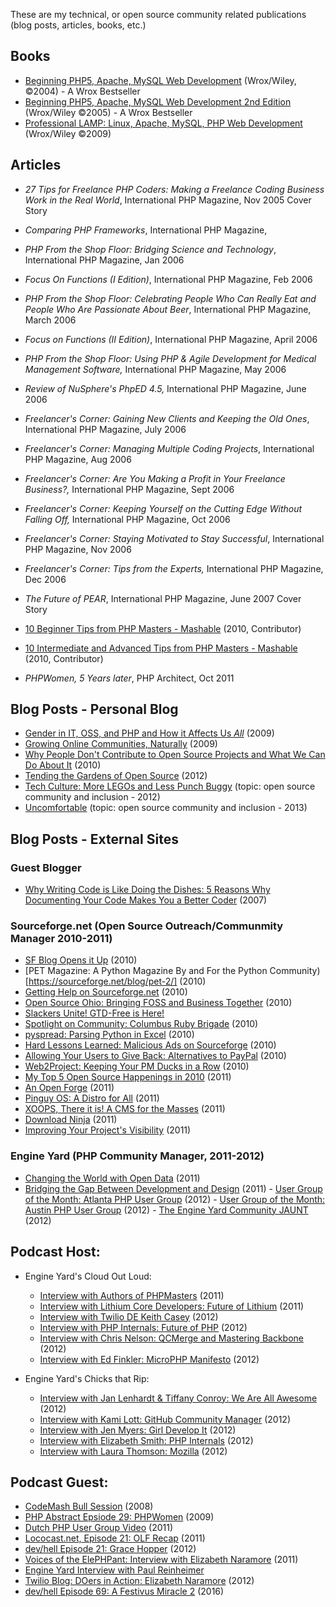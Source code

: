 These are my technical, or open source community related publications (blog posts, articles, books, etc.)

## Books
 - [Beginning PHP5, Apache, MySQL Web Development](http://www.wrox.com/WileyCDA/WroxTitle/Beginning-PHP5-Apache-and-MySQL-Web-Development.productCd-0764557440.html) (Wrox/Wiley, ©2004) - A Wrox Bestseller
 - [Beginning PHP5, Apache, MySQL Web Development 2nd Edition](https://www.amazon.com/Beginning-PHP5-Apache-MySQL-Development/dp/0764579665/ref=sr_1_3?ie=UTF8&qid=1511966580&sr=8-3) (Wrox/Wiley ©2005) - A Wrox Bestseller
 - [Professional LAMP: Linux, Apache, MySQL, PHP Web Development](http://www.wrox.com/WileyCDA/WroxTitle/Professional-LAMP-Linux-Apache-MySQL-and-PHP5-Web-Development.productCd-076459723X.html) (Wrox/Wiley ©2009)
 
 ## Articles
  -  _27 Tips for Freelance PHP Coders: Making a Freelance Coding Business Work in the Real World_, International PHP Magazine,  Nov 2005 Cover Story
  - _Comparing PHP Frameworks_, International PHP Magazine, 
  - _PHP From the Shop Floor: Bridging Science and Technology_, International PHP Magazine, Jan 2006
  - _Focus On Functions (I Edition)_, International PHP Magazine, Feb 2006
  - _PHP From the Shop Floor: Celebrating People Who Can Really Eat and People Who Are Passionate About Beer_, International PHP Magazine, March 2006
  - _Focus on Functions (II Edition)_, International PHP Magazine, April 2006
  - _PHP From the Shop Floor: Using PHP & Agile Development for Medical Management Software,_ International PHP Magazine, May 2006
  - _Review of NuSphere's PhpED 4.5,_ International PHP Magazine, June 2006
  - _Freelancer's Corner: Gaining New Clients and Keeping the Old Ones_, International PHP Magazine, July 2006
  - _Freelancer's Corner: Managing Multiple Coding Projects_, International PHP Magazine, Aug 2006
  - _Freelancer's Corner: Are You Making a Profit in Your Freelance Business?,_ International PHP Magazine, Sept 2006
  - _Freelancer's Corner: Keeping Yourself on the Cutting Edge Without Falling Off,_ International PHP Magazine, Oct 2006
  - _Freelancer's Corner: Staying Motivated to Stay Successful_, International PHP Magazine, Nov 2006
  - _Freelancer's Corner: Tips from the Experts,_ International PHP Magazine, Dec 2006
  - _The Future of PEAR_, International PHP Magazine, June 2007 Cover Story
  
  
  
  


  - [10 Beginner Tips from PHP Masters - Mashable](http://mashable.com/2010/10/21/php-tips-for-beginners/#2DxfGMH7PqqS) (2010, Contributor)
  - [10 Intermediate and Advanced Tips from PHP Masters - Mashable](http://mashable.com/2010/11/03/advanced-php-tips/#xr2niy4K4Oqw) (2010, Contributor)
  - _PHPWomen, 5 Years later_, PHP Architect, Oct 2011
  
  
  
  ## Blog Posts - Personal Blog
  - [Gender in IT, OSS, and PHP and How it Affects Us *All*](http://naramore.net/blog/tag/gender-issues)  (2009)
  - [Growing Online Communities, Naturally](http://naramore.net/blog/growing-online-communities-naturally)  (2009)
  - [Why People Don't Contribute to Open Source Projects and What We Can Do About It](http://naramore.net/blog/why-people-don-t-contribute-to-os-projects-and-what-we-can-do-about-it) (2010)
  - [Tending the Gardens of Open Source](http://naramore.net/blog/tending-the-gardens-of-open-source) (2012)
  - [Tech Culture: More LEGOs and Less Punch Buggy](http://naramore.net/blog/tech-culture-more-legos-and-less-punch-buggy)  (topic: open source community and inclusion - 2012)
  - [Uncomfortable](http://naramore.net/blog/uncomfortable) (topic: open source community and inclusion - 2013)
  
  ## Blog Posts - External Sites
  
   ### Guest Blogger
   
   - [Why Writing Code is Like Doing the Dishes: 5 Reasons Why Documenting Your Code Makes You a Better Coder](http://shiflett.org/blog/2007/dec/php-advent-calendar-day-2) (2007)
  
   ### Sourceforge.net (Open Source Outreach/Communmity Manager 2010-2011)
   
   - [SF Blog Opens it Up](https://sourceforge.net/blog/the-sf-blog-opens-it-up/) (2010)
   - [PET Magazine: A Python Magazine By and For the Python Community)[https://sourceforge.net/blog/pet-2/] (2010)
   - [Getting Help on Sourceforge.net](https://web.archive.org/web/20101112204316/http://sourceforge.net:80/blog/getting-help-on-sourceforgenet/) (2010)
   - [Open Source Ohio: Bringing FOSS and Business Together](https://web.archive.org/web/20101112204326/http://sourceforge.net:80/blog/open-source-ohio-bringing-foss-and-business-together/) (2010)
   - [Slackers Unite! GTD-Free is Here!](https://web.archive.org/web/20101112183829/http://sourceforge.net/blog/slackers-unite-gtd-free-is-here/)
   - [Spotlight on Community: Columbus Ruby Brigade](https://web.archive.org/web/20101204141654/http://sourceforge.net/blog/spotlight-on-community-columbus-ruby-brigade/) (2010)
   - [pyspread: Parsing Python in Excel](https://web.archive.org/web/20101204141654/http://sourceforge.net/blog/pyspread-parsing-python-in-excel/) (2010)
   - [Hard Lessons Learned: Malicious Ads on Sourceforge](https://web.archive.org/web/20101204141654/http://sourceforge.net/blog/hard-lessons-learned-malicious-ads-on-sourceforge/) (2010)
   - [Allowing Your Users to Give Back: Alternatives to PayPal](https://web.archive.org/web/20101210054207/http://sourceforge.net/blog/allowing-your-users-to-give-back-alternatives-to-paypal/) (2010)
   - [Web2Project: Keeping Your PM Ducks in a Row](https://web.archive.org/web/20101228200747/http://sourceforge.net/blog/web2project/) (2010)
   - [My Top 5 Open Source Happenings in 2010](https://web.archive.org/web/20110119220447/http://sourceforge.net/blog/my-top-5-2010/) (2011)
   - [An Open Forge](https://web.archive.org/web/20110320081246/http://sourceforge.net/blog/an-open-forge/) (2011)
   - [Pinguy OS: A Distro for All](https://web.archive.org/web/20110320081246/http://sourceforge.net/blog/pinguy-os-a-distro-for-all/) (2011)
   - [XOOPS, There it is! A CMS for the Masses](https://web.archive.org/web/20110320081246/http://sourceforge.net/blog/xoops-there-it-is-a-cms-for-the-masses/) (2011)
   - [Download Ninja](https://web.archive.org/web/20110308091919/http://sourceforge.net/blog/download-ninja/) (2011)
   - [Improving Your Project's Visibility](https://sourceforge.net/blog/improving-project-visibility/) (2011)

  ### Engine Yard (PHP Community Manager, 2011-2012)
  
   - [Changing the World with Open Data](https://www.engineyard.com/blog/changing-the-world-with-open-data) (2011)
   - [Bridging the Gap Between Development and Design](https://www.engineyard.com/blog/bridging-the-gap-between-development-and-design) (2011)
    - [User Group of the Month: Atlanta PHP User Group](https://www.engineyard.com/blog/september-user-group-of-the-month-atlanta-php) (2012)
    - [User Group of the Month: Austin PHP User Group](https://www.engineyard.com/blog/php-user-group-of-the-month-austin-php) (2012)
    - [The Engine Yard Community JAUNT](https://www.engineyard.com/blog/join-us-at-the-engine-yard-community-jaunt) (2012)
   

   
   
   
   
   ## Podcast Host:
   
 
 - Engine Yard's Cloud Out Loud: 
     - [Interview with Authors of PHPMasters](https://www.engineyard.com/podcast/s01e51-lorna-mitchell-davey-shafik-matthew-turland?eymkts=blog) (2011)
     - [Interview with Lithium Core Developers: Future of Lithium](https://www.engineyard.com/podcast/future-of-php-lithium) (2011)
     - [Interview with Twilio DE Keith Casey](http://webdeveloperrocks.blogspot.com/2012/10/engine-yard-cloud-out-loud-php.html) (2012)
     - [Interview with PHP Internals: Future of PHP](http://webdeveloperrocks.blogspot.com/2012/04/engine-yard-cloud-out-loud-podcast.html) (2012)
     - [Interview with Chris Nelson: QCMerge and Mastering Backbone](http://www.digitalpodcast.com/feeds/46790-cloud-out-loud-ruby) (2012)
     - [Interview with Ed Finkler: MicroPHP Manifesto](http://www.engineyard.co.jp/podcasts/s02e06the-microphp-manifesto) (2012)
   
     
  - Engine Yard's Chicks that Rip:
     - [Interview with Jan Lenhardt & Tiffany Conroy: We Are All Awesome](http://www.digitalpodcast.com/feeds/46790-cloud-out-loud-ruby) (2012)
     - [Interview with Kami Lott: GitHub Community Manager](http://www.digitalpodcast.com/feeds/46790-cloud-out-loud-ruby?page=2) (2012)
     - [Interview with Jen Myers: Girl Develop It](http://www.digitalpodcast.com/feeds/46790-cloud-out-loud-ruby?page=2) (2012)
     - [Interview with Elizabeth Smith: PHP Internals](http://www.phpdeveloper.org/news/18258) (2012)
     - [Interview with Laura Thomson: Mozilla](http://www.engineyard.co.jp/podcasts/chicks-that-rip-laura-thomson) (2012)
     
## Podcast Guest:
 - [CodeMash Bull Session](http://webdevradio.com/2008/01/codemash-bull-session-with-ideacore-and-giftsforengineers/) (2008)
 - [PHP Abstract Epsiode 29: PHPWomen](https://player.fm/series/devzone-items-tagged-as-php-abstract/php-abstract-podcast-episode-29-php-women-podcast-recorded-live) (2009)
 - [Dutch PHP User Group Video](https://www.youtube.com/watch?v=37KjuJ-Qsoc) (2011)
 - [Lococast.net, Episode 21: OLF Recap](http://lococast.net/archives/535) (2011)
 - [dev/hell Episode 21: Grace Hopper](http://devhell.info/post/2012-10-06/the-grace-hopper-rape-whistle/) (2012)
 - [Voices of the ElePHPant: Interview with Elizabeth Naramore](https://voicesoftheelephpant.com/2011/08/02/interview-with-elizabeth-naramore/) (2011)
 - [Engine Yard Interview with Paul Reinheimer](https://www.engineyard.co.jp/podcasts/s01e49-chicks-that-rip-elizabeth-naramore)
 - [Twilio Blog: DOers in Action: Elizabeth Naramore](https://www.twilio.com/blog/2012/06/doers-in-action-elizabeth-naramore-talks-life-at-engine-yard-and-the-php-community.html) (2012)
 - [dev/hell Episode 69: A Festivus Miracle 2](https://programmingpodcasts.com/episode/devhell/episode-69-a-festivus-miracle-part-2) (2016)
 
